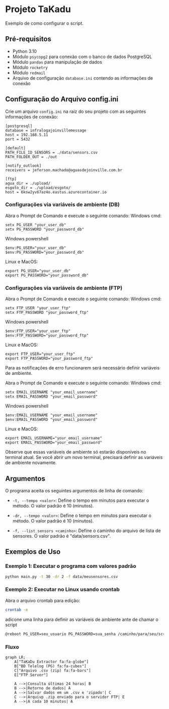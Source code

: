 <div class="markdown prose w-full break-words dark:prose-invert dark">
<h1>Projeto TaKadu</h1>
<p>Exemplo de como configurar o script.</p>

<h2>Pré-requisitos</h2>
<ul><li>Python 3.10</li>
<li>Módulo <code>psycopg2</code> para conexão com o banco de dados PostgreSQL</li>
<li>Módulo <code>pandas</code> para manipulação de dados</li>
<li>Módulo <code>rocketry</code></li>
<li>Módulo <code>redmail</code></li>
<li>Arquivo de configuração <code>database.ini</code> contendo as informações de conexão</li></ul>

<h2>Configuração do Arquivo config.ini</h2>
<p>Crie um arquivo <code>config.ini</code> na raiz do seu projeto com as seguintes informações de conexão:</p>

```text
[postgresql]
database = infralogajoinvillemessage
host = 192.168.5.11
port = 5432

[default]
PATH_FILE_ID_SENSORS = ./data/sensors.csv
PATH_FOLDER_OUT = ./out

[notify_outlook]
receivers = jeferson.machado@aguasdejoinville.com.br

[ftp]
agua_dir = ./upload/
esgoto_dir = ./upload/esgoto/
host = 6ksw2yv67az4o.eastus.azurecontainer.io
```

<h3>Configurações via variáveis de ambiente (DB)</h3>

Abra o Prompt de Comando e execute o seguinte comando:
Windows cmd:
```shell
setx PG_USER "your_user_db"
setx PG_PASSWORD "your_password_db"
```
Windows powershell
```shell
$env:PG_USER="your_user_db"
$env:PG_PASSWORD="your_password_db"
```
Linux e MacOS:
```shell
export PG_USER="your_user_db"
export PG_PASSWORD="your_password_db"
```

<h3>Configurações via variáveis de ambiente (FTP)</h3>

Abra o Prompt de Comando e execute o seguinte comando:
Windows cmd:
```shell
setx FTP_USER "your_user_ftp"
setx FTP_PASSWORD "your_password_ftp"
```
Windows powershell
```shell
$env:FTP_USER="your_user_ftp"
$env:FTP_PASSWORD="your_password_ftp"
```
Linux e MacOS:
```shell
export FTP_USER="your_user_ftp"
export FTP_PASSWORD="your_password_ftp"
```

<p> Para as notificações de erro funcionarem será necessário definir variáveis de ambiente.</p>

Abra o Prompt de Comando e execute o seguinte comando:
Windows cmd:
```shell
setx EMAIL_USERNAME "your_email_username"
setx EMAIL_PASSWORD "your_email_password"
```
Windows powershell
```shell
$env:EMAIL_USERNAME "your_email_username"
$env:EMAIL_PASSWORD "your_email_password"
```
Linux e MacOS:
```shell
export EMAIL_USERNAME="your_email_username"
export EMAIL_PASSWORD="your_email_password"
```

Observe que essas variáveis de ambiente só estarão disponíveis no terminal atual. Se você abrir um novo terminal, precisará definir as variáveis de ambiente novamente.


## Argumentos

O programa aceita os seguintes argumentos de linha de comando:

- `-t, --tempo <valor>`: Define o tempo em minutos para executar o método. O valor padrão é 10 (minutos).

- `-dr, --tempo <valor>`: Define o tempo em minutos para executar o método. O valor padrão é 10 (minutos).

- `-f, --list_sensors <caminho>`: Define o caminho do arquivo de lista de sensores. O valor padrão é "data/sensors.csv".

## Exemplos de Uso

### Exemplo 1: Executar o programa com valores padrão

```bash
python main.py -t 30 -dr 2 -f data/meusensores.csv
```

### Exemplo 2: Executar no Linux usando crontab

Abra o arquivo crontab para edição:
```bash
crontab -e
```

adicone uma linha para definir as variáveis de ambiente ante de chamar o script
```bash
@reboot PG_USER=seu_usuario PG_PASSWORD=sua_senha /caminho/para/seu/script.py -t 30 -dr 2
```


### Fluxo

```mermaid
graph LR;
    A["TaKaDu Extractor fa:fa-globe"]
    B["BD Telelog (PG) fa:fa-cubes"]
    C["Arquivo .csv (zip) fa:fa-bars"]
    E["FTP Server"]
    
    A -->|Consulta últimas 24 horas| B
    B -->|Retorno de dados| A
    A -->|Salvar dados em um .csv e 'zipado'| C
    C -->|Arquivp .zip enviado para o servidor FTP| E
    A -->|A cada 10 minutos| A

```
